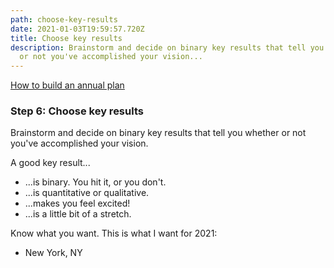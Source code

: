 ```yaml
---
path: choose-key-results
date: 2021-01-03T19:59:57.720Z
title: Choose key results
description: Brainstorm and decide on binary key results that tell you whether
  or not you've accomplished your vision...
---
```

[How to build an annual plan](https://jeffcannon.dev/blog/how-to-build-an-annual-plan/)

### Step 6: Choose key results

Brainstorm and decide on binary key results that tell you whether or not you've accomplished your vision. 

A good key result...

* ...is binary. You hit it, or you don't.
* ...is quantitative or qualitative.
* ...makes you feel excited!
* ...is a little bit of a stretch.

Know what you want. This is what I want for 2021:

- New York, NY